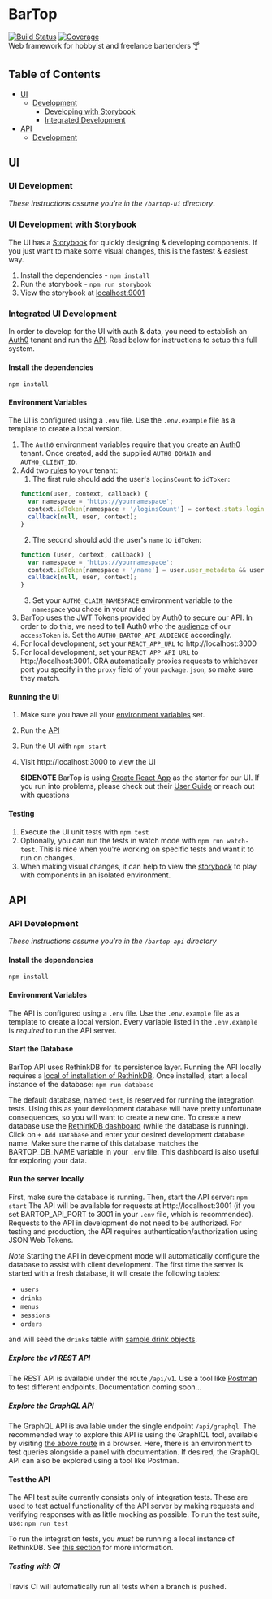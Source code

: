 # BarTop
[![Build Status](https://travis-ci.org/dpopp07/bartop.svg?branch=dev)](https://travis-ci.org/dpopp07/bartop) 
[![Coverage](https://codecov.io/gh/dpopp07/bartop/branch/dev/graph/badge.svg)](https://codecov.io/gh/dpopp07/bartop)  
Web framework for hobbyist and freelance bartenders 🍸

## Table of Contents
* [UI](#ui)
  * [Development](#ui-development)
    * [Developing with Storybook](#ui-development-with-storybook)
    * [Integrated Development](#integrated-ui-development)
* [API](#api)
  * [Development](#api-development)

## UI
### UI Development
*These instructions assume you're in the `/bartop-ui` directory*.

### UI Development with Storybook
The UI has a [Storybook](https://storybook.js.org/) for quickly designing & developing components. If you just want to make some visual changes, this is the fastest & easiest way.
1. Install the dependencies - `npm install`
2. Run the storybook - `npm run storybook`
3. View the storybook at [localhost:9001](http://localhost:9001)

### Integrated UI Development
In order to develop for the UI with auth & data, you need to establish an [Auth0](https://auth0.com/) tenant and run the [API](#api-development). Read below for instructions to setup this full system. 
#### Install the dependencies
`npm install`

#### Environment Variables
The UI is configured using a `.env` file. Use the `.env.example` file as a template to create a local version.

1. The `Auth0` environment variables require that you create an [Auth0](https://auth0.com/) tenant. Once created, add the supplied `AUTH0_DOMAIN` and `AUTH0_CLIENT_ID`.
2. Add two [rules](https://auth0.com/docs/rules/current) to your tenant:
    1. The first rule should add the user's `loginsCount` to `idToken`:
    ```javascript
    function(user, context, callback) {
      var namespace = 'https://yournamespace';
      context.idToken[namespace + '/loginsCount'] = context.stats.loginsCount;
      callback(null, user, context);
    }
    ```
    2. The second should add the user's `name` to `idToken`:
    ```javascript
    function (user, context, callback) {
      var namespace = 'https://yournamespace';
      context.idToken[namespace + '/name'] = user.user_metadata && user.user_metadata.name || undefined;
      callback(null, user, context);
    }
    ```
    3. Set your `AUTH0_CLAIM_NAMESPACE` environment variable to the `namespace` you chose in your rules
3. BarTop uses the JWT Tokens provided by Auth0 to secure our API. In order to do this, we need to tell Auth0 who the [audience](https://auth0.com/docs/tokens/access-token#access-token-format) of our `accessToken` is. Set the `AUTH0_BARTOP_API_AUDIENCE` accordingly.
4. For local development, set your `REACT_APP_URL` to http://localhost:3000
5. For local development, set your `REACT_APP_API_URL` to http://localhost:3001. CRA automatically proxies requests to whichever port you specify in the `proxy` field of your `package.json`, so make sure they match.

#### Running the UI
1. Make sure you have all your [environment variables](#environment-variables) set.
2. Run the [API](#api-development)
3. Run the UI with `npm start`
4. Visit http://localhost:3000 to view the UI

    **SIDENOTE** BarTop is using [Create React App](https://github.com/facebook/create-react-app) as the starter for our UI. If you run into problems, please check out their [User Guide](https://github.com/facebook/create-react-app/blob/master/packages/react-scripts/template/README.md) or reach out with questions

#### Testing
1. Execute the UI unit tests with `npm test`
2. Optionally, you can run the tests in watch mode with `npm run watch-test`. This is nice when you're working on specific tests and want it to run on changes.
3. When making visual changes, it can help to view the [storybook](#ui-development-with-storybook) to play with components in an isolated environment.

## API
### API Development
*These instructions assume you're in the `/bartop-api` directory*
#### Install the dependencies
`npm install`

#### Environment Variables

The API is configured using a `.env` file. Use the `.env.example` file as a template to create a local version. Every variable listed in the `.env.example` is _required_ to run the API server.

#### Start the Database
BarTop API uses RethinkDB for its persistence layer. Running the API locally requires a [local of installation of RethinkDB](https://www.rethinkdb.com/docs/install/).
Once installed, start a local instance of the database:
`npm run database`

The default database, named `test`, is reserved for running the integration tests. Using this as your development database will have pretty unfortunate consequences, so you will want to create a new one.
To create a new database use the [RethinkDB dashboard](http://localhost:8080/#tables) (while the database is running). Click on `+ Add Database` and enter your desired development database name. Make sure the name of this database matches the BARTOP_DB_NAME variable in your `.env` file. This dashboard is also useful for exploring your data.

#### Run the server locally
First, make sure the database is running. Then, start the API server:
`npm start`
The API will be available for requests at http://localhost:3001 (if you set BARTOP_API_PORT to 3001 in your `.env` file, which is recommended). Requests to the API in development do not need to be authorized. For testing and production, the API requires authentication/authorization using JSON Web Tokens.

_Note_ Starting the API in development mode will automatically configure the database to assist with client development. The first time the server is started with a fresh database, it will create the following tables:
- `users`
- `drinks`
- `menus`
- `sessions`
- `orders`

and will seed the `drinks` table with [sample drink objects](bartop-api/test/utils/testObjects/drink/index.js).

##### Explore the v1 REST API
The REST API is available under the route `/api/v1`. Use a tool like [Postman](https://www.getpostman.com/apps) to test different endpoints. Documentation coming soon...

##### Explore the GraphQL API
The GraphQL API is available under the single endpoint `/api/graphql`. The recommended way to explore this API is using the GraphIQL tool, available by visiting [the above route](http://localhost:3001/api/graphql) in a browser. Here, there is an environment to test queries alongside a panel with documentation. If desired, the GraphQL API can also be explored using a tool like Postman.

#### Test the API
The API test suite currently consists only of integration tests. These are used to test actual functionality of the API server by making requests and verifying responses with as little mocking as possible.
To run the test suite, use:
`npm run test`

To run the integration tests, you _must_ be running a local instance of RethinkDB. See [this section](#starting-the-database) for more information.

##### Testing with CI
Travis CI will automatically run all tests when a branch is pushed.

